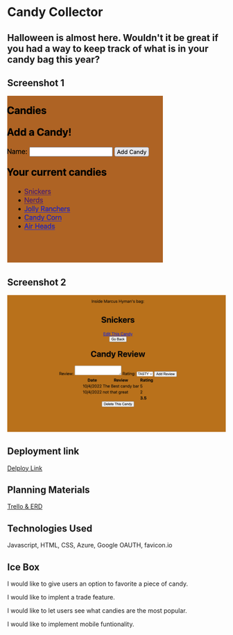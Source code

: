 # Candy Collector

## Halloween is almost here. Wouldn't it be great if you had a way to keep track of what is in your candy bag this year? 

## Screenshot 1

![Screenshot1](public/screenshots/candy-collector-1.png)

## Screenshot 2

![Screenshot2](public/screenshots/candy-collector2.png)

## Deployment link

[Delploy Link](https://candy-collector.fly.dev)

 ## Planning Materials

[Trello & ERD](https://trello.com/b/YVNNTyrw/candy-collector)

## Technologies Used

Javascript, HTML, CSS, Azure, Google OAUTH, favicon.io 

## Ice Box

I would like to give users an option to favorite a piece of candy.

I would like to implent a trade feature.

I would like to let users see what candies are the most popular. 

I would like to implement mobile funtionality.